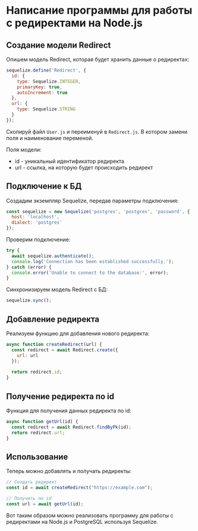 # Написание программы для работы с редиректами на Node.js


## Создание модели Redirect

Опишем модель Redirect, которая будет хранить данные о редиректах:

```javascript
sequelize.define('Redirect', {
  id: {
    type: Sequelize.INTEGER,
    primaryKey: true,
    autoIncrement: true
  },
  url: {
    type: Sequelize.STRING
  }
});
```
Скопируй файл `User.js` и переименуй в `Redirect.js`. В котором замени поля и наименование переменой.


Поля модели:

- id - уникальный идентификатор редиректа
- url - ссылка, на которую будет происходить редирект

## Подключение к БД

Создадим экземпляр Sequelize, передав параметры подключения:

```javascript 
const sequelize = new Sequelize('postgres', 'postgres', 'password', {
  host: 'localhost',
  dialect: 'postgres'
});
```

Проверим подключение:

```javascript
try {
  await sequelize.authenticate();
  console.log('Connection has been established successfully.');
} catch (error) {
  console.error('Unable to connect to the database:', error);
}
```

Синхронизируем модель Redirect с БД:

```javascript
sequelize.sync();
```

## Добавление редиректа 

Реализуем функцию для добавления нового редиректа:

```javascript
async function createRedirect(url) {
  const redirect = await Redirect.create({ 
    url: url
  });
  
  return redirect.id;
}
```

## Получение редиректа по id

Функция для получения данных редиректа по id:

```javascript
async function getUrl(id) {
  const redirect = await Redirect.findByPk(id);
  return redirect.url; 
}
```

## Использование

Теперь можно добавлять и получать редиректы:

```javascript
// Создать редирект
const id = await createRedirect("https://example.com");

// Получить по id
const url = await getUrl(id);
```

Вот таким образом можно реализовать программу для работы с редиректами на Node.js и PostgreSQL используя Sequelize.